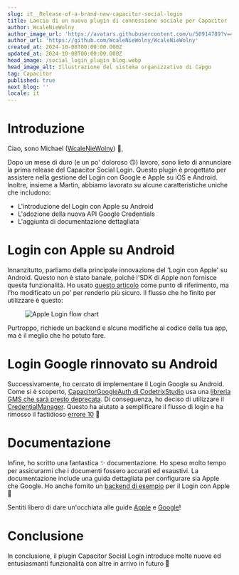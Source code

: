 ```yaml
---
slug: it__Release-of-a-brand-new-capacitor-social-login
title: Lancio di un nuovo plugin di connessione sociale per Capacitor
author: WcaleNieWolny
author_image_url: 'https://avatars.githubusercontent.com/u/50914789?v=4'
author_url: 'https://github.com/WcaleNieWolny/WcaleNieWolny'
created_at: 2024-10-08T00:00:00.000Z
updated_at: 2024-10-08T00:00:00.000Z
head_image: /social_login_plugin_blog.webp
head_image_alt: Illustrazione del sistema organizzativo di Capgo
tag: Capacitor
published: true
next_blog: ''
locale: it
---
```


# Introduzione

Ciao, sono Michael ([WcaleNieWolny](https://githubcom/WcaleNieWolny)) 👋,

Dopo un mese di duro (e un po' doloroso 🙃) lavoro, sono lieto di annunciare la prima release del Capacitor Social Login. Questo plugin è progettato per assistere nella gestione del Login con Google e Apple su iOS e Android. Inoltre, insieme a Martin, abbiamo lavorato su alcune caratteristiche uniche che includono:

 - L'introduzione del Login con Apple su Android 
 - L'adozione della nuova API Google Credentials
 - L'aggiunta di documentazione dettagliata

# Login con Apple su Android

Innanzitutto, parliamo della principale innovazione del 'Login con Apple' su Android. Questo non è stato banale, poiché l'SDK di Apple non fornisce questa funzionalità. Ho usato [questo articolo](https://johncodeoscom/how-to-add-sign-in-with-apple-button-to-your-android-app-using-kotlin/) come punto di riferimento, ma l'ho modificato un po' per renderlo più sicuro. Il flusso che ho finito per utilizzare è questo:

<figure><img style="margin-left: auto;margin-right: auto;max-height: 600px !important;" src="/apple-login-flow-chart.svg" alt="Apple Login flow chart" /><figcaption></figcaption></figure> 

Purtroppo, richiede un backend e alcune modifiche al codice della tua app, ma è il meglio che ho potuto fare.

# Login Google rinnovato su Android

Successivamente, ho cercato di implementare il Login Google su Android. Come si è scoperto, [CapacitorGoogleAuth di CodetrixStudio](https://githubcom/CodetrixStudio/CapacitorGoogleAuth) usa una [libreria GMS che sarà presto deprecata](https://developerandroidcom/identity/sign-in/legacy-gsi-migration#authorization). Di conseguenza, ho deciso di utilizzare il [CredentialManager](https://developerandroidcom/identity/sign-in/credential-manager-siwg). Questo ha aiutato a semplificare il flusso di login e ha rimosso il fastidioso [errore 10](https://githubcom/CodetrixStudio/CapacitorGoogleAuth/issues/332) 🎉

# Documentazione

Infine, ho scritto una fantastica ✨ documentazione. Ho speso molto tempo per assicurarmi che i documenti fossero accurati ed esaustivi.
La documentazione include una guida dettagliata per configurare sia Apple che Google. Ho anche fornito un [backend di esempio](https://githubcom/WcaleNieWolny/capgo-social-login-backend-demo) per il Login con Apple 🍎

Sentiti libero di dare un'occhiata alle guide [Apple](https://githubcom/Cap-go/capacitor-social-login/blob/main/docs/setup_applemd) e [Google](https://githubcom/Cap-go/capacitor-social-login/blob/main/docs/setup_googlemd)!

# Conclusione

In conclusione, il plugin Capacitor Social Login introduce molte nuove ed entusiasmanti funzionalità con altre in arrivo in futuro 🚀